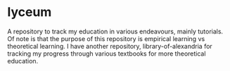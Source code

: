 # lyceum

A repository to track my education in various endeavours, mainly tutorials. Of
note is that the purpose of this repository is empirical learning vs theoretical
learning. I have another repository, library-of-alexandria for tracking my
progress through various textbooks for more theoretical education.
